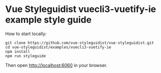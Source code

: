 # Vue Styleguidist vuecli3-vuetify-ie example style guide

How to start locally:

```
git clone https://github.com/vue-styleguidist/vue-styleguidist.git
cd vue-styleguidist/examples/vuecli3-vuetify-ie
npm install
npm run styleguide
```

Then open [http://localhost:6060](http://localhost:6060) in your browser.
